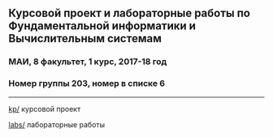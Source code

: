 ## Курсовой проект и лабораторные работы по Фундаментальной информатики и Вычислительным системам
### МАИ, 8 факультет, 1 курс, 2017-18 год
### Номер группы 203, номер в списке 6
----
[kp/](https://github.com/ArtDu/mai_study_first_course/tree/master/kp) курсовой проект

[labs/](https://github.com/ArtDu/mai_study_first_course/tree/master/labs) лабораторные работы
